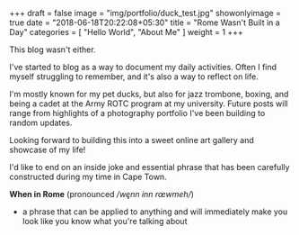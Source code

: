 +++
draft = false
image = "img/portfolio/duck_test.jpg"
showonlyimage = true
date = "2018-06-18T20:22:08+05:30"
title = "Rome Wasn't Built in a Day"
categories = [ "Hello World", "About Me" ]
weight = 1
+++

This blog wasn't either.
<!--more-->

I've started to blog as a way to document my daily activities.  Often I find myself struggling to remember, and it's also a way to reflect on life.

I'm mostly known for my pet ducks, but also for jazz trombone, boxing, and being a cadet at the Army ROTC program at my university.  Future posts will range from highlights of a photography portfolio I've been building to random updates.  

Looking forward to building this into a sweet online art gallery and showcase of my life!  

I'd like to end on an inside joke and essential phrase that has been carefully constructed during my time in Cape Town.

**When in Rome** (pronounced */węnn inn rœwmeh/*)

- a phrase that can be applied to anything and will immediately make you look like you know what you're talking about


